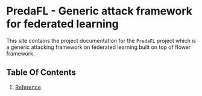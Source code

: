# PredaFL - Generic attack framework for federated learning

This site contains the project documentation for the `PredaFL` project which is a generic attacking framework on federated learning built on top of flower framework.

## Table Of Contents

1. [Reference](reference/federated-learning-attack-framework.md)
